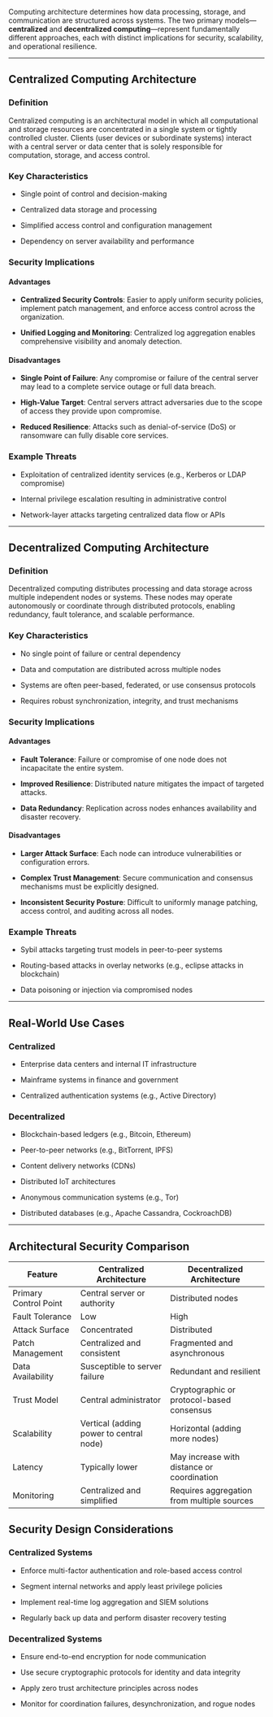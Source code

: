 Computing architecture determines how data processing, storage, and communication are structured across systems. The two primary models—**centralized** and **decentralized computing**—represent fundamentally different approaches, each with distinct implications for security, scalability, and operational resilience.

---

## Centralized Computing Architecture

### Definition

Centralized computing is an architectural model in which all computational and storage resources are concentrated in a single system or tightly controlled cluster. Clients (user devices or subordinate systems) interact with a central server or data center that is solely responsible for computation, storage, and access control.

### Key Characteristics

- Single point of control and decision-making
    
- Centralized data storage and processing
    
- Simplified access control and configuration management
    
- Dependency on server availability and performance
    

### Security Implications

#### Advantages

- **Centralized Security Controls**: Easier to apply uniform security policies, implement patch management, and enforce access control across the organization.
    
- **Unified Logging and Monitoring**: Centralized log aggregation enables comprehensive visibility and anomaly detection.
    

#### Disadvantages

- **Single Point of Failure**: Any compromise or failure of the central server may lead to a complete service outage or full data breach.
    
- **High-Value Target**: Central servers attract adversaries due to the scope of access they provide upon compromise.
    
- **Reduced Resilience**: Attacks such as denial-of-service (DoS) or ransomware can fully disable core services.
    

### Example Threats

- Exploitation of centralized identity services (e.g., Kerberos or LDAP compromise)
    
- Internal privilege escalation resulting in administrative control
    
- Network-layer attacks targeting centralized data flow or APIs
    

---

## Decentralized Computing Architecture

### Definition

Decentralized computing distributes processing and data storage across multiple independent nodes or systems. These nodes may operate autonomously or coordinate through distributed protocols, enabling redundancy, fault tolerance, and scalable performance.

### Key Characteristics

- No single point of failure or central dependency
    
- Data and computation are distributed across multiple nodes
    
- Systems are often peer-based, federated, or use consensus protocols
    
- Requires robust synchronization, integrity, and trust mechanisms
    

### Security Implications

#### Advantages

- **Fault Tolerance**: Failure or compromise of one node does not incapacitate the entire system.
    
- **Improved Resilience**: Distributed nature mitigates the impact of targeted attacks.
    
- **Data Redundancy**: Replication across nodes enhances availability and disaster recovery.
    

#### Disadvantages

- **Larger Attack Surface**: Each node can introduce vulnerabilities or configuration errors.
    
- **Complex Trust Management**: Secure communication and consensus mechanisms must be explicitly designed.
    
- **Inconsistent Security Posture**: Difficult to uniformly manage patching, access control, and auditing across all nodes.
    

### Example Threats

- Sybil attacks targeting trust models in peer-to-peer systems
    
- Routing-based attacks in overlay networks (e.g., eclipse attacks in blockchain)
    
- Data poisoning or injection via compromised nodes
    

---

## Real-World Use Cases

### Centralized

- Enterprise data centers and internal IT infrastructure
    
- Mainframe systems in finance and government
    
- Centralized authentication systems (e.g., Active Directory)
    

### Decentralized

- Blockchain-based ledgers (e.g., Bitcoin, Ethereum)
    
- Peer-to-peer networks (e.g., BitTorrent, IPFS)
    
- Content delivery networks (CDNs)
    
- Distributed IoT architectures
    
- Anonymous communication systems (e.g., Tor)
    
- Distributed databases (e.g., Apache Cassandra, CockroachDB)
    

---

## Architectural Security Comparison

|Feature|Centralized Architecture|Decentralized Architecture|
|---|---|---|
|Primary Control Point|Central server or authority|Distributed nodes|
|Fault Tolerance|Low|High|
|Attack Surface|Concentrated|Distributed|
|Patch Management|Centralized and consistent|Fragmented and asynchronous|
|Data Availability|Susceptible to server failure|Redundant and resilient|
|Trust Model|Central administrator|Cryptographic or protocol-based consensus|
|Scalability|Vertical (adding power to central node)|Horizontal (adding more nodes)|
|Latency|Typically lower|May increase with distance or coordination|
|Monitoring|Centralized and simplified|Requires aggregation from multiple sources|
## Security Design Considerations

### Centralized Systems

- Enforce multi-factor authentication and role-based access control
    
- Segment internal networks and apply least privilege policies
    
- Implement real-time log aggregation and SIEM solutions
    
- Regularly back up data and perform disaster recovery testing
    

### Decentralized Systems

- Ensure end-to-end encryption for node communication
    
- Use secure cryptographic protocols for identity and data integrity
    
- Apply zero trust architecture principles across nodes
    
- Monitor for coordination failures, desynchronization, and rogue nodes